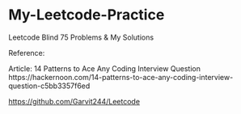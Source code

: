 # My-Leetcode-Practice
Leetcode Blind 75 Problems &amp; My Solutions


Reference:
<p>
Article: 14 Patterns to Ace Any Coding Interview Question
https://hackernoon.com/14-patterns-to-ace-any-coding-interview-question-c5bb3357f6ed

https://github.com/Garvit244/Leetcode
</p>
